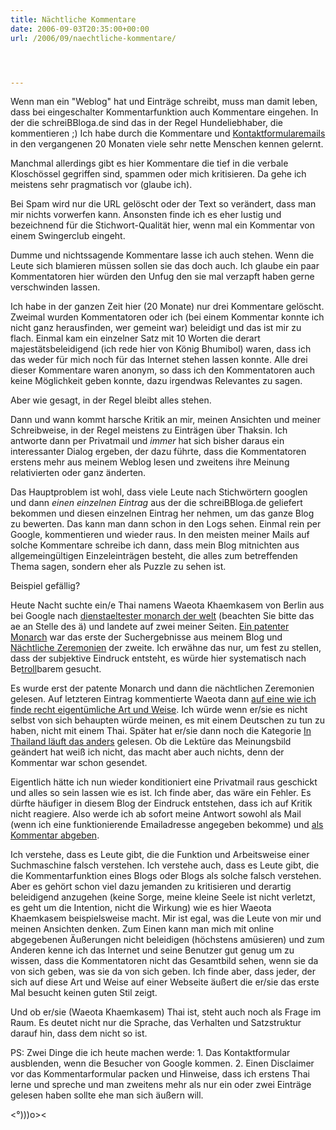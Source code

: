 ```yaml
---
title: Nächtliche Kommentare
date: 2006-09-03T20:35:00+00:00
url: /2006/09/naechtliche-kommentare/




---
```

Wenn man ein "Weblog" hat und Einträge schreibt, muss man damit leben, dass bei eingeschalter Kommentarfunktion auch Kommentare eingehen. In der die schreiBBloga.de sind das in der Regel Hundeliebhaber, die kommentieren ;) Ich habe durch die Kommentare und [Kontaktformularemails][1] in den vergangenen 20 Monaten viele sehr nette Menschen kennen gelernt.

Manchmal allerdings gibt es hier Kommentare die tief in die verbale Kloschössel gegriffen sind, spammen oder mich kritisieren. Da gehe ich meistens sehr pragmatisch vor (glaube ich).

Bei Spam wird nur die <span class="caps">URL</span> gelöscht oder der Text so verändert, dass man mir nichts vorwerfen kann. Ansonsten finde ich es eher lustig und bezeichnend für die Stichwort-Qualität hier, wenn mal ein Kommentar von einem Swingerclub eingeht.

Dumme und nichtssagende Kommentare lasse ich auch stehen. Wenn die Leute sich blamieren müssen sollen sie das doch auch. Ich glaube ein paar Kommentatoren hier würden den Unfug den sie mal verzapft haben gerne verschwinden lassen.

Ich habe in der ganzen Zeit hier (20 Monate) nur drei Kommentare gelöscht. Zweimal wurden Kommentatoren oder ich (bei einem Kommentar konnte ich nicht ganz herausfinden, wer gemeint war) beleidigt und das ist mir zu flach. Einmal kam ein einzelner Satz mit 10 Worten die derart majestätsbeleidigend (ich rede hier von König Bhumibol) waren, dass ich das weder für mich noch für das Internet stehen lassen konnte. Alle drei dieser Kommentare waren anonym, so dass ich den Kommentatoren auch keine Möglichkeit geben konnte, dazu irgendwas Relevantes zu sagen.

Aber wie gesagt, in der Regel bleibt alles stehen.

Dann und wann kommt harsche Kritik an mir, meinen Ansichten und meiner Schreibweise, in der Regel meistens zu Einträgen über Thaksin. Ich antworte dann per Privatmail und _immer_ hat sich bisher daraus ein interessanter Dialog ergeben, der dazu führte, dass die Kommentatoren erstens mehr aus meinem Weblog lesen und zweitens ihre Meinung relativierten oder ganz änderten.

Das Hauptproblem ist wohl, dass viele Leute nach Stichwörtern googlen und dann _einen einzelnen Eintrag_ aus der die schreiBBloga.de geliefert bekommen und diesen einzelnen Eintrag her nehmen, um das ganze Blog zu bewerten. Das kann man dann schon in den Logs sehen. Einmal rein per Google, kommentieren und wieder raus. In den meisten meiner Mails auf solche Kommentare schreibe ich dann, dass mein Blog mitnichten aus allgemeingültigen Einzeleinträgen besteht, die alles zum betreffenden Thema sagen, sondern eher als Puzzle zu sehen ist.

Beispiel gefällig?

Heute Nacht suchte ein/e Thai namens Waeota Khaemkasem von Berlin aus bei Google nach [dienstaeltester monarch der welt][2] (beachten Sie bitte das ae an Stelle des ä) und landete auf zwei meiner Seiten. [Ein patenter Monarch][3] war das erste der Suchergebnisse aus meinem Blog und [Nächtliche Zeremonien][4] der zweite. Ich erwähne das nur, um fest zu stellen, dass der subjektive Eindruck entsteht, es würde hier systematisch nach Be[troll][5]barem gesucht.

Es wurde erst der patente Monarch und dann die nächtlichen Zeremonien gelesen. Auf letzteren Eintrag kommentierte Waeota dann [auf eine wie ich finde recht eigentümliche Art und Weise][6]. Ich würde wenn er/sie es nicht selbst von sich behaupten würde meinen, es mit einem Deutschen zu tun zu haben, nicht mit einem Thai. Später hat er/sie dann noch die Kategorie [In Thailand läuft das anders][7] gelesen. Ob die Lektüre das Meinungsbild geändert hat weiß ich nicht, das macht aber auch nichts, denn der Kommentar war schon gesendet.

Eigentlich hätte ich nun wieder konditioniert eine Privatmail raus geschickt und alles so sein lassen wie es ist. Ich finde aber, das wäre ein Fehler. Es dürfte häufiger in diesem Blog der Eindruck entstehen, dass ich auf Kritik nicht reagiere. Also werde ich ab sofort meine Antwort sowohl als Mail (wenn ich eine funktionierende Emailadresse angegeben bekomme) und [als Kommentar abgeben][8].

Ich verstehe, dass es Leute gibt, die die Funktion und Arbeitsweise einer Suchmaschine falsch verstehen. Ich verstehe auch, dass es Leute gibt, die die Kommentarfunktion eines Blogs oder Blogs als solche falsch verstehen. Aber es gehört schon viel dazu jemanden zu kritisieren und derartig beleidigend anzugehen (keine Sorge, meine kleine Seele ist nicht verletzt, es geht um die Intention, nicht die Wirkung) wie es hier Waeota Khaemkasem beispielsweise macht. Mir ist egal, was die Leute von mir und meinen Ansichten denken. Zum Einen kann man mich mit online abgegebenen Äußerungen nicht beleidigen (höchstens amüsieren) und zum Anderen kenne ich das Internet und seine Benutzer gut genug um zu wissen, dass die Kommentatoren nicht das Gesamtbild sehen, wenn sie da von sich geben, was sie da von sich geben. Ich finde aber, dass jeder, der sich auf diese Art und Weise auf einer Webseite äußert die er/sie das erste Mal besucht keinen guten Stil zeigt.

Und ob er/sie (Waeota Khaemkasem) Thai ist, steht auch noch als Frage im Raum. Es deutet nicht nur die Sprache, das Verhalten und Satzstruktur darauf hin, dass dem nicht so ist.

PS: Zwei Dinge die ich heute machen werde: 1. Das Kontaktformular ausblenden, wenn die Besucher von Google kommen. 2. Einen Disclaimer vor das Kommentarformular packen und Hinweise, dass ich erstens Thai lerne und spreche und man zweitens mehr als nur ein oder zwei Einträge gelesen haben sollte ehe man sich äußern will.

<&deg;)))o><

 [1]: /kontakt/
 [2]: http://www.google.de/search?hl=en&q=dienstaeltester+monarch+der+welt
 [3]: http://die.schreibbloga.de/weblog/751/EinpatenterMonarch
 [4]: http://die.schreibbloga.de/weblog/752/naechtliche-zeremonien
 [5]: http://de.wikipedia.org/wiki/Troll_%28Netzkultur%29
 [6]: http://die.schreibbloga.de/weblog/752/naechtliche-zeremonien#c000769
 [7]: http://die.schreibbloga.de/kategorie/in-thailand-laeuft-das-anders/
 [8]: http://die.schreibbloga.de/weblog/752/naechtliche-zeremonien#c000770
